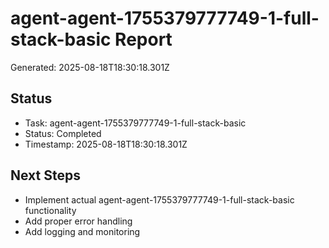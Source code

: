 # agent-agent-1755379777749-1-full-stack-basic Report

Generated: 2025-08-18T18:30:18.301Z

## Status
- Task: agent-agent-1755379777749-1-full-stack-basic
- Status: Completed
- Timestamp: 2025-08-18T18:30:18.301Z

## Next Steps
- Implement actual agent-agent-1755379777749-1-full-stack-basic functionality
- Add proper error handling
- Add logging and monitoring
